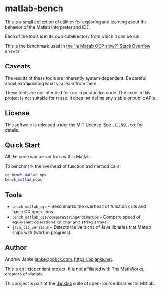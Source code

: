 # matlab-bench

This is a small collection of utilities for exploring and learning about the behavior of the Matlab interpreter and IDE.

Each of the tools is in its own subdirectory from which it can be run.

This is the benchmark used in [the "Is Matlab OOP slow?" Stack Overflow answer](https://stackoverflow.com/questions/1693429/is-matlab-oop-slow-or-am-i-doing-something-wrong#:~:text=The%20short%20answer%20is%3A%20yes,you%20can%20).

## Caveats

The results of these tools are inherently system-dependent. Be careful about extrapolating what you learn from them.

These tools are not intended for use in production code. The code in this project is not suitable for reuse. It does not define any stable or public APIs.

## License

This software is released under the MIT License. See `LICENSE.txt` for details.

## Quick Start

All the code can be run from within Matlab.

To benchmark the overhead of function and method calls:

```matlab
cd bench_matlab_ops
bench_matlab_nops
```

## Tools

* `bench_matlab_ops` – Benchmarks the overhead of function calls and basic OO operations.
* `bench_matlab_ops/compareStringAndCharOps` – Compare speed of equivalent operations on char and string arrays.
* `java_lib_versions` – Detects the versions of Java libraries that Matlab ships with (work in progress).

## Author

Andrew Janke <janke@pobox.com>, <https://apjanke.net>.

This is an independent project. It is not affiliated with The MathWorks, creators of Matlab.

This project is part of the [Janklab](https://janklab.net/) suite of open-source libraries for Matlab.
